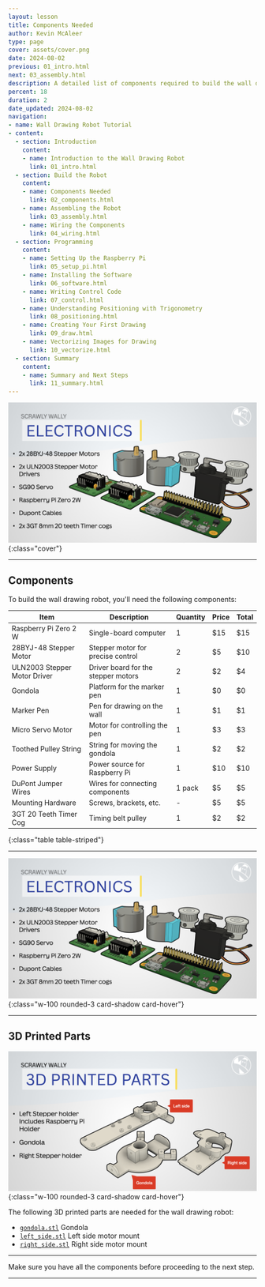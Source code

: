 ```yaml
---
layout: lesson
title: Components Needed
author: Kevin McAleer
type: page
cover: assets/cover.png
date: 2024-08-02
previous: 01_intro.html
next: 03_assembly.html
description: A detailed list of components required to build the wall drawing robot.
percent: 18
duration: 2
date_updated: 2024-08-02
navigation:
- name: Wall Drawing Robot Tutorial
- content:
  - section: Introduction
    content:
    - name: Introduction to the Wall Drawing Robot
      link: 01_intro.html
  - section: Build the Robot
    content:
    - name: Components Needed
      link: 02_components.html
    - name: Assembling the Robot
      link: 03_assembly.html
    - name: Wiring the Components
      link: 04_wiring.html
  - section: Programming
    content:
    - name: Setting Up the Raspberry Pi
      link: 05_setup_pi.html
    - name: Installing the Software
      link: 06_software.html
    - name: Writing Control Code
      link: 07_control.html
    - name: Understanding Positioning with Trigonometry
      link: 08_positioning.html
    - name: Creating Your First Drawing
      link: 09_draw.html
    - name: Vectorizing Images for Drawing
      link: 10_vectorize.html
  - section: Summary
    content:
    - name: Summary and Next Steps
      link: 11_summary.html
---
```



![Components](assets/components01.png){:class="cover"}

---

## Components

To build the wall drawing robot, you'll need the following components:

Item                         | Description                         | Quantity | Price | Total
-----------------------------|-------------------------------------|----------|-------|------
Raspberry Pi Zero 2 W        | Single-board computer               | 1        | $15   | $15
28BYJ-48 Stepper Motor       | Stepper motor for precise control   | 2        | $5    | $10
ULN2003 Stepper Motor Driver | Driver board for the stepper motors | 2        | $2    | $4
Gondola                      | Platform for the marker pen         | 1        | $0    | $0
Marker Pen                   | Pen for drawing on the wall         | 1        | $1    | $1
Micro Servo Motor            | Motor for controlling the pen       | 1        | $3    | $3
Toothed Pulley String        | String for moving the gondola       | 1        | $2    | $2
Power Supply                 | Power source for Raspberry Pi       | 1        | $10   | $10
DuPont Jumper Wires          | Wires for connecting components     | 1 pack   | $5    | $5
Mounting Hardware            | Screws, brackets, etc.              | -        | $5    | $5
3GT 20 Teeth Timer Cog       | Timing belt pulley                  | 1        | $2    | $2
{:class="table table-striped"}

---

![Components](assets/components01.png){:class="w-100 rounded-3 card-shadow card-hover"}

---

## 3D Printed Parts

![Components](assets/components02.png){:class="w-100 rounded-3 card-shadow card-hover"}

The following 3D printed parts are needed for the wall drawing robot:

- [`gondola.stl`](assets/gondola.stl) Gondola
- [`left_side.stl`](assets/left_side.stl) Left side motor mount
- [`right_side.stl`](assets/right_side.stl) Right side motor mount

---

Make sure you have all the components before proceeding to the next step.

---
